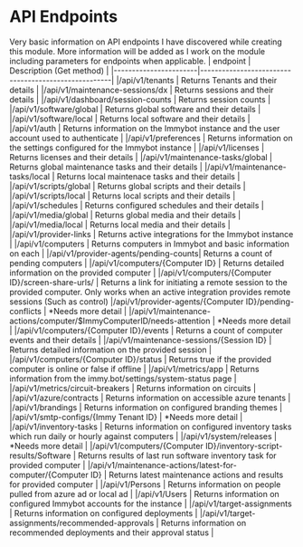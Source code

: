 # API Endpoints
Very basic information on API endpoints I have discovered while creating this module. More information will be added as I work on the module including parameters for endpoints when applicable.
|              endpoint |                       Description  (Get method)     |
|-----------------------|-----------------------------------------------------|
|/api/v1/tenants        | Returns Tenants and their details |
|/api/v1/maintenance-sessions/dx | Returns sessions and their details |
|/api/v1/dashboard/session-counts | Returns session counts |
|/api/v1/software/global | Returns global software and their details |
|/api/v1/software/local | Returns local software and their details |
|/api/v1/auth | Returns information on the Immybot instance and the user account used to authenticate |
|/api/v1/preferences | Returns information on the settings configured for the Immybot instance |
|/api/v1/licenses | Returns licenses and their details |
|/api/v1/maintenance-tasks/global | Returns global maintenance tasks and their details |
|/api/v1/maintenance-tasks/local | Returns local maintenace tasks and their details |
|/api/v1/scripts/global | Returns global scripts and their details |
|/api/v1/scripts/local | Returns local scripts and their details |
|/api/v1/schedules | Returns configured schedules and their details |
|/api/v1/media/global | Returns global media and their details |
|/api/v1/media/local | Returns local media and their details |
|/api/v1/provider-links | Returns active integrations for the Immybot instance |
|/api/v1/computers | Returns computers in Immybot and basic information on each |
|/api/v1/provider-agents/pending-counts| Returns a count of pending computers |
|/api/v1/computers/{Computer ID} | Returns detailed information on the provided computer |
|/api/v1/computers/{Computer ID}/screen-share-urls/ | Returns a link for initiating a remote session to the provided computer. Only works when an active integration provides remote sessions (Such as control)
|/api/v1/provider-agents/{Computer ID}/pending-conflicts | *Needs more detail |
|/api/v1/maintenance-actions/computer/$ImmyComputerID/needs-attention | *Needs more detail |
|/api/v1/computers/{Computer ID}/events | Returns a count of computer events and their details |
|/api/v1/maintenance-sessions/{Session ID} | Returns detailed information on the provided session |
|/api/v1/computers/{Computer ID}/status | Returns true if the provided computer is online or false if offline |
|/api/v1/metrics/app | Returns information from the immy.bot/settings/system-status page |
|/api/v1/metrics/circuit-breakers | Returns information on circuits |
|/api/v1/azure/contracts | Returns information on accessible azure tenants |
|/api/v1/brandings | Returns information on configured branding themes |
|/api/v1/smtp-configs/{Immy Tenant ID} | *Needs more detail |
|/api/v1/inventory-tasks | Returns information on configured inventory tasks which run daily or hourly against computers |
|/api/v1/system/releases | *Needs more detail |
|/api/v1/computers/{Computer ID}/inventory-script-results/Software | Returns results of last run software inventory task for provided computer |
|/api/v1/maintenance-actions/latest-for-computer/{Computer ID} | Returns latest maintenance actions and results for provided computer |
|/api/v1/Persons | Returns information on people pulled from azure ad or local ad |
|/api/v1/Users | Returns information on configured Immybot accounts for the instance |
|/api/v1/target-assignments | Returns information on configured deployments |
|/api/v1/target-assignments/recommended-approvals | Returns information on recommended deployments and their approval status |
